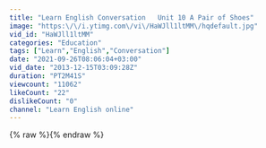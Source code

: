 ```yaml
---
title: "Learn English Conversation   Unit 10 A Pair of Shoes"
image: "https:\/\/i.ytimg.com\/vi\/HaWJll1ltMM\/hqdefault.jpg"
vid_id: "HaWJll1ltMM"
categories: "Education"
tags: ["Learn","English","Conversation"]
date: "2021-09-26T08:06:04+03:00"
vid_date: "2013-12-15T03:09:28Z"
duration: "PT2M41S"
viewcount: "11062"
likeCount: "22"
dislikeCount: "0"
channel: "Learn English online"
---
```

{% raw %}{% endraw %}
